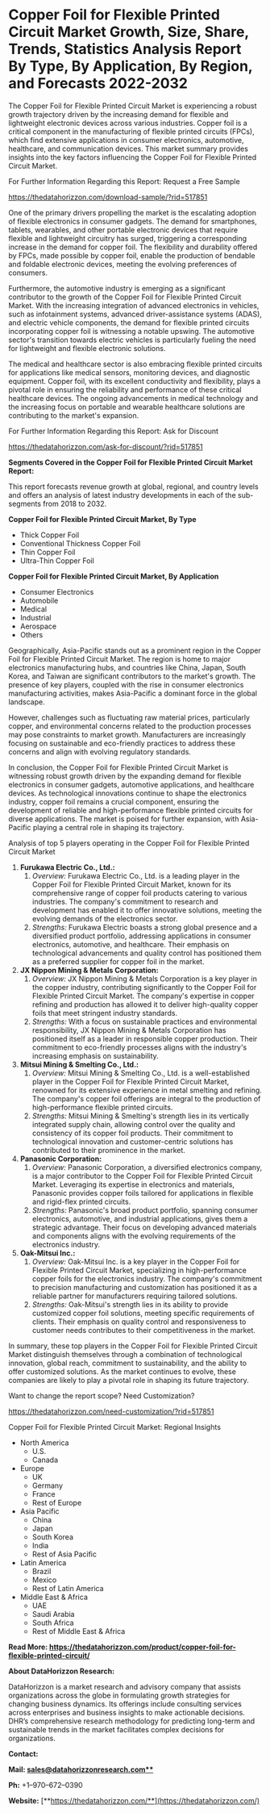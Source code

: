 ﻿# **Copper Foil for Flexible Printed Circuit Market Growth, Size, Share, Trends, Statistics Analysis Report By Type, By Application, By Region, and Forecasts 2022-2032**
The Copper Foil for Flexible Printed Circuit Market is experiencing a robust growth trajectory driven by the increasing demand for flexible and lightweight electronic devices across various industries. Copper foil is a critical component in the manufacturing of flexible printed circuits (FPCs), which find extensive applications in consumer electronics, automotive, healthcare, and communication devices. This market summary provides insights into the key factors influencing the Copper Foil for Flexible Printed Circuit Market.

For Further Information Regarding this Report: Request a Free Sample

<https://thedatahorizzon.com/download-sample/?rid=517851>

One of the primary drivers propelling the market is the escalating adoption of flexible electronics in consumer gadgets. The demand for smartphones, tablets, wearables, and other portable electronic devices that require flexible and lightweight circuitry has surged, triggering a corresponding increase in the demand for copper foil. The flexibility and durability offered by FPCs, made possible by copper foil, enable the production of bendable and foldable electronic devices, meeting the evolving preferences of consumers.

Furthermore, the automotive industry is emerging as a significant contributor to the growth of the Copper Foil for Flexible Printed Circuit Market. With the increasing integration of advanced electronics in vehicles, such as infotainment systems, advanced driver-assistance systems (ADAS), and electric vehicle components, the demand for flexible printed circuits incorporating copper foil is witnessing a notable upswing. The automotive sector's transition towards electric vehicles is particularly fueling the need for lightweight and flexible electronic solutions.

The medical and healthcare sector is also embracing flexible printed circuits for applications like medical sensors, monitoring devices, and diagnostic equipment. Copper foil, with its excellent conductivity and flexibility, plays a pivotal role in ensuring the reliability and performance of these critical healthcare devices. The ongoing advancements in medical technology and the increasing focus on portable and wearable healthcare solutions are contributing to the market's expansion.

For Further Information Regarding this Report: Ask for Discount

<https://thedatahorizzon.com/ask-for-discount/?rid=517851>

**Segments Covered in the Copper Foil for Flexible Printed Circuit Market Report:**

This report forecasts revenue growth at global, regional, and country levels and offers an analysis of latest industry developments in each of the sub-segments from 2018 to 2032.

**Copper Foil for Flexible Printed Circuit Market, By Type**

- Thick Copper Foil
- Conventional Thickness Copper Foil
- Thin Copper Foil
- Ultra-Thin Copper Foil

**Copper Foil for Flexible Printed Circuit Market, By Application**

- Consumer Electronics
- Automobile
- Medical
- Industrial
- Aerospace
- Others

Geographically, Asia-Pacific stands out as a prominent region in the Copper Foil for Flexible Printed Circuit Market. The region is home to major electronics manufacturing hubs, and countries like China, Japan, South Korea, and Taiwan are significant contributors to the market's growth. The presence of key players, coupled with the rise in consumer electronics manufacturing activities, makes Asia-Pacific a dominant force in the global landscape.

However, challenges such as fluctuating raw material prices, particularly copper, and environmental concerns related to the production processes may pose constraints to market growth. Manufacturers are increasingly focusing on sustainable and eco-friendly practices to address these concerns and align with evolving regulatory standards.

In conclusion, the Copper Foil for Flexible Printed Circuit Market is witnessing robust growth driven by the expanding demand for flexible electronics in consumer gadgets, automotive applications, and healthcare devices. As technological innovations continue to shape the electronics industry, copper foil remains a crucial component, ensuring the development of reliable and high-performance flexible printed circuits for diverse applications. The market is poised for further expansion, with Asia-Pacific playing a central role in shaping its trajectory.



Analysis of top 5 players operating in the Copper Foil for Flexible Printed Circuit Market 

1. **Furukawa Electric Co., Ltd.:**
   1. *Overview:* Furukawa Electric Co., Ltd. is a leading player in the Copper Foil for Flexible Printed Circuit Market, known for its comprehensive range of copper foil products catering to various industries. The company's commitment to research and development has enabled it to offer innovative solutions, meeting the evolving demands of the electronics sector.
   1. *Strengths:* Furukawa Electric boasts a strong global presence and a diversified product portfolio, addressing applications in consumer electronics, automotive, and healthcare. Their emphasis on technological advancements and quality control has positioned them as a preferred supplier for copper foil in the market.
1. **JX Nippon Mining & Metals Corporation:**
   1. *Overview:* JX Nippon Mining & Metals Corporation is a key player in the copper industry, contributing significantly to the Copper Foil for Flexible Printed Circuit Market. The company's expertise in copper refining and production has allowed it to deliver high-quality copper foils that meet stringent industry standards.
   1. *Strengths:* With a focus on sustainable practices and environmental responsibility, JX Nippon Mining & Metals Corporation has positioned itself as a leader in responsible copper production. Their commitment to eco-friendly processes aligns with the industry's increasing emphasis on sustainability.
1. **Mitsui Mining & Smelting Co., Ltd.:**
   1. *Overview:* Mitsui Mining & Smelting Co., Ltd. is a well-established player in the Copper Foil for Flexible Printed Circuit Market, renowned for its extensive experience in metal smelting and refining. The company's copper foil offerings are integral to the production of high-performance flexible printed circuits.
   1. *Strengths:* Mitsui Mining & Smelting's strength lies in its vertically integrated supply chain, allowing control over the quality and consistency of its copper foil products. Their commitment to technological innovation and customer-centric solutions has contributed to their prominence in the market.
1. **Panasonic Corporation:**
   1. *Overview:* Panasonic Corporation, a diversified electronics company, is a major contributor to the Copper Foil for Flexible Printed Circuit Market. Leveraging its expertise in electronics and materials, Panasonic provides copper foils tailored for applications in flexible and rigid-flex printed circuits.
   1. *Strengths:* Panasonic's broad product portfolio, spanning consumer electronics, automotive, and industrial applications, gives them a strategic advantage. Their focus on developing advanced materials and components aligns with the evolving requirements of the electronics industry.
1. **Oak-Mitsui Inc.:**
   1. *Overview:* Oak-Mitsui Inc. is a key player in the Copper Foil for Flexible Printed Circuit Market, specializing in high-performance copper foils for the electronics industry. The company's commitment to precision manufacturing and customization has positioned it as a reliable partner for manufacturers requiring tailored solutions.
   1. *Strengths:* Oak-Mitsui's strength lies in its ability to provide customized copper foil solutions, meeting specific requirements of clients. Their emphasis on quality control and responsiveness to customer needs contributes to their competitiveness in the market.

In summary, these top players in the Copper Foil for Flexible Printed Circuit Market distinguish themselves through a combination of technological innovation, global reach, commitment to sustainability, and the ability to offer customized solutions. As the market continues to evolve, these companies are likely to play a pivotal role in shaping its future trajectory.

Want to change the report scope? Need Customization?

<https://thedatahorizzon.com/need-customization/?rid=517851>

Copper Foil for Flexible Printed Circuit Market: Regional Insights

- North America
  - U.S.
  - Canada
- Europe
  - UK
  - Germany
  - France
  - Rest of Europe
- Asia Pacific
  - China
  - Japan
  - South Korea
  - India
  - Rest of Asia Pacific
- Latin America
  - Brazil
  - Mexico
  - Rest of Latin America
- Middle East & Africa
  - UAE
  - Saudi Arabia
  - South Africa
  - Rest of Middle East & Africa

**Read More: https://thedatahorizzon.com/product/copper-foil-for-flexible-printed-circuit/**

**About DataHorizzon Research:**

DataHorizzon is a market research and advisory company that assists organizations across the globe in formulating growth strategies for changing business dynamics. Its offerings include consulting services across enterprises and business insights to make actionable decisions. DHR’s comprehensive research methodology for predicting long-term and sustainable trends in the market facilitates complex decisions for organizations.

**Contact:**

**Mail: [sales@datahorizzonresearch.com**](mailto:sales@datahorizzonresearch.com)**

**Ph:** +1–970–672–0390

**Website:** [**https://thedatahorizzon.com/**](https://thedatahorizzon.com/)


